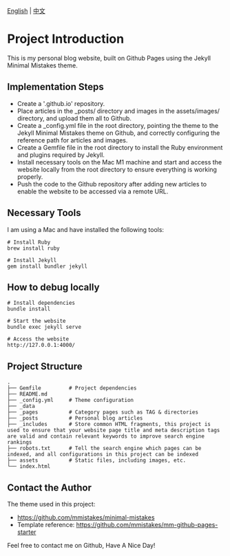 [English](README.md) | [中文](README_zh.md)

# Project Introduction
This is my personal blog website, built on Github Pages using the Jekyll Minimal Mistakes theme.

## Implementation Steps
- Create a '<Your-UserName>.github.io' repository.
- Place articles in the _posts/ directory and images in the assets/images/ directory, and upload them all to Github.
- Create a _config.yml file in the root directory, pointing the theme to the Jekyll Minimal Mistakes theme on Github, and correctly configuring the reference path for articles and images.
- Create a Gemfile file in the root directory to install the Ruby environment and plugins required by Jekyll.
- Install necessary tools on the Mac M1 machine and start and access the website locally from the root directory to ensure everything is working properly.
- Push the code to the Github repository after adding new articles to enable the website to be accessed via a remote URL.

## Necessary Tools
I am using a Mac and have installed the following tools:
```
# Install Ruby
brew install ruby

# Install Jekyll
gem install bundler jekyll
```

## How to debug locally
```
# Install dependencies
bundle install

# Start the website
bundle exec jekyll serve

# Access the website
http://127.0.0.1:4000/
```

## Project Structure
```
.
├── Gemfile         # Project dependencies
├── README.md
├── _config.yml     # Theme configuration
├── _data
├── _pages          # Category pages such as TAG & directories
├── _posts          # Personal blog articles
├── _includes       # Store common HTML fragments, this project is used to ensure that your website page title and meta description tags are valid and contain relevant keywords to improve search engine rankings
├── robots.txt      # Tell the search engine which pages can be indexed, and all configurations in this project can be indexed
├── assets          # Static files, including images, etc.
└── index.html
```

## Contact the Author
The theme used in this project:
- https://github.com/mmistakes/minimal-mistakes
- Template reference: https://github.com/mmistakes/mm-github-pages-starter

Feel free to contact me on Github, Have A Nice Day!